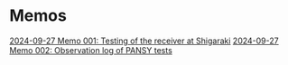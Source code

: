 # Memos 

[2024-09-27 Memo 001: Testing of the receiver at Shigaraki](001_shigaraki_testing.pdf)
[2024-09-27 Memo 002: Observation log of PANSY tests](notes20240927.txt)
